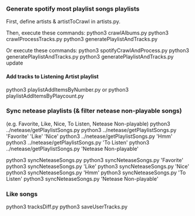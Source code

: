 ### Generate spotify most playlist songs playlists
First, define artists & artistToCrawl in artists.py.

Then, execute these commands:
python3 crawlAlbums.py
python3 crawlProcessTracks.py
python3 generatePlaylistAndTracks.py

Or execute these commands:
python3 spotifyCrawlAndProcess.py
python3 generatePlaylistAndTracks.py
python3 generatePlaylistAndTracks.py update

#### Add tracks to Listening Artist playlist
python3 playlistAddItemsByNumber.py
or
python3 playlistAddItemsByPlaycount.py



### Sync netease playlists (& filter netease non-playable songs)
(e.g. Favorite, Like, Nice, To Listen, Netease Non-playable)
python3 ../netease/getPlaylistSongs.py
python3 ../netease/getPlaylistSongs.py 'Favorite' 'Like' 'Nice'
python3 ../netease/getPlaylistSongs.py 'Hmm'
python3 ../netease/getPlaylistSongs.py 'To Listen'
python3 ../netease/getPlaylistSongs.py 'Netease Non-playable'

python3 syncNeteaseSongs.py
python3 syncNeteaseSongs.py 'Favorite'
python3 syncNeteaseSongs.py 'Like'
python3 syncNeteaseSongs.py 'Nice'
python3 syncNeteaseSongs.py 'Hmm'
python3 syncNeteaseSongs.py 'To Listen'
python3 syncNeteaseSongs.py 'Netease Non-playable'

### Like songs
python3 tracksDiff.py
python3 saveUserTracks.py
